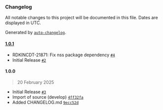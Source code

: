 ### Changelog

All notable changes to this project will be documented in this file. Dates are displayed in UTC.

Generated by [`auto-changelog`](https://github.com/CookPete/auto-changelog).

#### [1.0.1](https://github.com/rdkcentral/meta-image-assembler/compare/1.0.0...1.0.1)

- RDKINCDT-21871: Fix nss package dependency [`#4`](https://github.com/rdkcentral/meta-image-assembler/pull/4)
- Initial Release [`#2`](https://github.com/rdkcentral/meta-image-assembler/pull/2)

#### 1.0.0

> 20 February 2025

- Initial Release [`#3`](https://github.com/rdkcentral/meta-image-assembler/pull/3)
- Import of source (develop) [`4ff32fa`](https://github.com/rdkcentral/meta-image-assembler/commit/4ff32fadaa4dba0422152d03558c64755a80f35d)
- Added CHANGELOG.md [`9ecc52d`](https://github.com/rdkcentral/meta-image-assembler/commit/9ecc52d1326b8a758ec81c26926db56ca100c45d)

